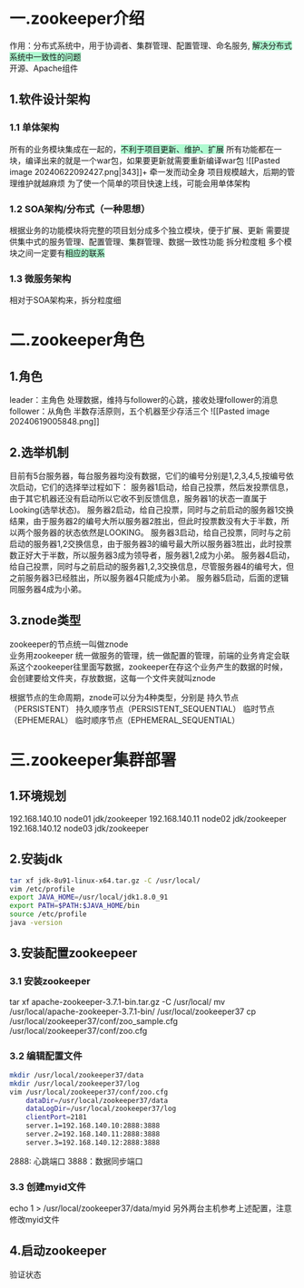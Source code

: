# 一.zookeeper介绍
 作用：分布式系统中，用于协调者、集群管理、配置管理、命名服务, <span style="background:#affad1">解决分布式系统中一致性的问题</span>  
开源、Apache组件

## 1.软件设计架构

### 1.1 单体架构
所有的业务模块集成在一起的，<span style="background:#affad1">不利于项目更新、维护、扩展</span>
所有功能都在一块，编译出来的就是一个war包，如果要更新就需要重新编译war包
![[Pasted image 20240622092427.png|343]]+
牵一发而动全身
项目规模越大，后期的管理维护就越麻烦
为了使一个简单的项目快速上线，可能会用单体架构
### 1.2 SOA架构/分布式（一种思想）
根据业务的功能模块将完整的项目划分成多个独立模块，便于扩展、更新
需要提供集中式的服务管理、配置管理、集群管理、数据一致性功能
拆分粒度粗
多个模块之间一定要有<span style="background:#affad1">相应的联系</span>

### 1.3 微服务架构
相对于SOA架构来，拆分粒度细

# 二.zookeeper角色
## 1.角色
leader：主角色
处理数据，维持与follower的心跳，接收处理follower的消息
follower：从角色
半数存活原则，五个机器至少存活三个
![[Pasted image 20240619005848.png]]
## 2.选举机制
目前有5台服务器，每台服务器均没有数据，它们的编号分别是1,2,3,4,5,按编号依次启动，它们的选择举过程如下：
服务器1启动，给自己投票，然后发投票信息，由于其它机器还没有启动所以它收不到反馈信息，服务器1的状态一直属于Looking(选举状态)。
服务器2启动，给自己投票，同时与之前启动的服务器1交换结果，由于服务器2的编号大所以服务器2胜出，但此时投票数没有大于半数，所以两个服务器的状态依然是LOOKING。
服务器3启动，给自己投票，同时与之前启动的服务器1,2交换信息，由于服务器3的编号最大所以服务器3胜出，此时投票数正好大于半数，所以服务器3成为领导者，服务器1,2成为小弟。
服务器4启动，给自己投票，同时与之前启动的服务器1,2,3交换信息，尽管服务器4的编号大，但之前服务器3已经胜出，所以服务器4只能成为小弟。
服务器5启动，后面的逻辑同服务器4成为小弟。

## 3.znode类型
zookeeper的节点统一叫做znode\
业务用zookeeper 统一做服务的管理，统一做配置的管理，前端的业务肯定会联系这个zookeeper往里面写数据，zookeeper在存这个业务产生的数据的时候，会创建要给文件夹，存放数据，这每一个文件夹就叫znode

根据节点的生命周期，znode可以分为4种类型，分别是
持久节点（PERSISTENT）
持久顺序节点（PERSISTENT_SEQUENTIAL）
临时节点（EPHEMERAL）
临时顺序节点（EPHEMERAL_SEQUENTIAL）

# 三.zookeeper集群部署
## 1.环境规划
192.168.140.10 node01 jdk/zookeeper
192.168.140.11 node02 jdk/zookeeper
192.168.140.12 node03 jdk/zookeeper
## 2.安装jdk
```bash
tar xf jdk-8u91-linux-x64.tar.gz -C /usr/local/
vim /etc/profile
export JAVA_HOME=/usr/local/jdk1.8.0_91 
export PATH=$PATH:$JAVA_HOME/bin
source /etc/profile
java -version
```
## 3.安装配置zookeepeer
### 3.1 安装zookeeper
tar xf apache-zookeeper-3.7.1-bin.tar.gz -C /usr/local/
mv /usr/local/apache-zookeeper-3.7.1-bin/ /usr/local/zookeeper37
cp /usr/local/zookeeper37/conf/zoo_sample.cfg /usr/local/zookeeper37/conf/zoo.cfg
### 3.2 编辑配置文件
```bash
mkdir /usr/local/zookeeper37/data
mkdir /usr/local/zookeeper37/log
vim /usr/local/zookeeper37/conf/zoo.cfg
    dataDir=/usr/local/zookeeper37/data
    dataLogDir=/usr/local/zookeeper37/log
    clientPort=2181
    server.1=192.168.140.10:2888:3888
    server.2=192.168.140.11:2888:3888
    server.3=192.168.140.12:2888:3888
```

2888: 心跳端口
3888：数据同步端口
### 3.3 创建myid文件
echo 1 > /usr/local/zookeeper37/data/myid
另外两台主机参考上述配置，注意修改myid文件

## 4.启动zookeeper
验证状态
